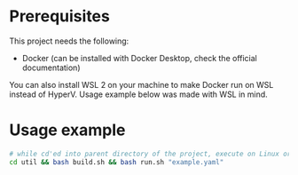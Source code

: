 # Prerequisites
This project needs the following:
- Docker (can be installed with Docker Desktop, check the official documentation)

You can also install WSL 2 on your machine to make Docker run on WSL instead of HyperV. Usage example below was made with WSL in mind.

# Usage example
```sh
# while cd'ed into parent directory of the project, execute on Linux or WSL
cd util && bash build.sh && bash run.sh "example.yaml"
```